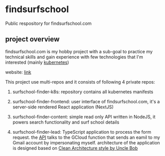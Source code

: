 # findsurfschool
Public respository for findsurfschool.com

## project overview
findsurfschool.com is my hobby project with a sub-goal to practice my technical skills and gain experience with few technologies that I'm interested (mainly [kubernetes](https://kubernetes.io/)) 

website: [link](https://www.findsurfschool.com)

This project use multi-repos and it consists of following 4 private repos:

1. surfschool-finder-k8s: repository contains all kubernetes manifests

2. surfschool-finder-frontend: user interface of findsurfschool.com, it's a server-side rendered React application (NextJS)

3. surfschool-finder-content: simple read only API written in NodeJS, it powers search functionality and surf school details

4. surfschool-finder-lead: TypeScript application to process the form request. the [API](https://api.findsurfschool.com/leadservice/api-docs/) talks to the GCloud function that sends an eamil to my Gmail account by impersonating myself. architecture of the application is designed based on [Clean Architecture style by Uncle Bob](https://blog.cleancoder.com/uncle-bob/2012/08/13/the-clean-architecture.html)




